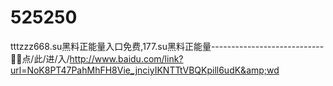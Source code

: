 # 525250
tttzzz668.su黑料正能量入口免费,177.su黑料正能量----------------------------👞👞点/此/进/入/http://www.baidu.com/link?url=NoK8PT47PahMhFH8Vie_jnciyIKNTTtVBQKpill6udK&amp;wd
